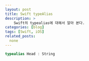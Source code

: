 ```yaml
---
layout: post
title: Swift typeAlias
description: >
    Swift의 typealias에 대해서 알아 본다.
categories: [blog]
tags: [Swift, iOS]
related_posts:
  none
---
```


~~~swift
typealias Head : String
~~~
